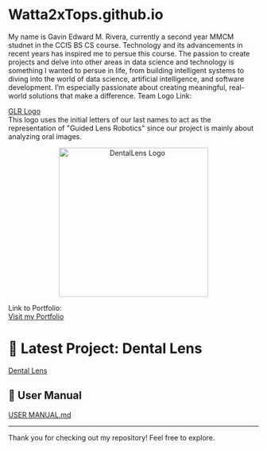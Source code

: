 # Watta2xTops.github.io
My name is Gavin Edward M. Rivera, currently a second year MMCM studnet in the CCIS BS CS course. Technology and its advancements in recent years has inspired me to persue this course. The passion to create projects and delve into other areas in data science and technology is something I wanted to persue in life, from building intelligent systems to diving into the world of data science, artificial intelligence, and software development. I’m especially passionate about creating meaningful, real-world solutions that make a difference.
Team Logo Link:  

[GLR Logo](https://github.com/user-attachments/assets/e4d21cac-2602-44b5-a313-4642990425c2)  
This logo uses the initial letters of our last names to act as the representation of "Guided Lens Robotics" since our project is mainly about analyzing oral images.
<p align="center">
  <img src="https://github.com/user-attachments/assets/e4d21cac-2602-44b5-a313-4642990425c2" width="300" alt="DentalLens Logo"/>
</p>

Link to Portfolio:  
[Visit my Portfolio]([https://sites.google.com/view/dlguirigayportfolio/home?authuser=0](https://watta2xtops.github.io/Part3-exam/))

# 🦷 Latest Project: Dental Lens
[Dental Lens](https://github.com/dlGuiri/dlGuiri-Dental_Lens.git)

## 📗 User Manual 
[USER MANUAL.md](./UserManual.md)

---
Thank you for checking out my repository! Feel free to explore.
